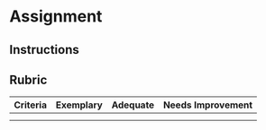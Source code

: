 # Assignment

## Instructions

## Rubric

| Criteria | Exemplary | Adequate | Needs Improvement |
| -------- | --------- | -------- | ----------------- |
|          |           |          |
|          |           |          |
